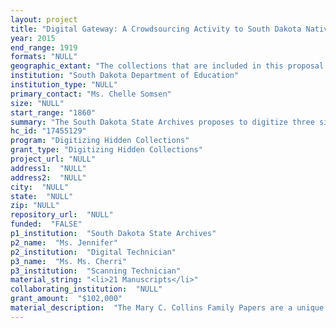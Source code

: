 ```yaml
--- 
layout: project 
title: "Digital Gateway: A Crowdsourcing Activity to South Dakota Native American History"
year: 2015
end_range: 1919
formats: "NULL"
geographic_extant: "The collections that are included in this proposal encompass activities that took place in South Dakota. The Mary C. Collins collection covers the Standing Rock Reservation and the John R. Brennan collection covers the Pine Ridge Reservation and Rapid City, South Dakota. The Native American photograph collection includes images statewide."
institution: "South Dakota Department of Education"
institution_type: "NULL"
primary_contact: "Ms. Chelle Somsen"
size: "NULL"
start_range: "1860"
summary: "The South Dakota State Archives proposes to digitize three significant collections that address Native Americans in South Dakota. These collections will be digitized in two years and made available online through the South Dakota Digital Archives. The project includes the development of a crowdsourcing website to assist in transcribing handwritten documents and improve discoverability. The Mary C. Collins Family Papers document missionary work among the Sioux Indians from 1875 to 1910. The collection of John R. Brennan, Pine Ridge Agency Superintendent from 1900 until 1917, documents relations with Native Americans at the agency. These collections consist of correspondence, diaries, photographs, and Native American ledger art. The Native American photograph collection features individuals, camps, and reservations from the 1860s to the 1900s. The project will promote understanding of Native American tribes on the plains of Dakota Territory during the pivotal point of pioneer settlement and the development of the reservation system."
hc_id: "17455129"
program: "Digitizing Hidden Collections"
grant_type: "Digitizing Hidden Collections"
project_url: "NULL"
address1:  "NULL"
address2:  "NULL"
city:  "NULL"
state:  "NULL"
zip: "NULL"
repository_url:  "NULL"
funded:  "FALSE"
p1_institution:  "South Dakota State Archives"
p2_name:  "Ms. Jennifer"
p2_institution:  "Digital Technician"
p3_name:  "Ms. Ms. Cherri"
p3_institution:  "Scanning Technician"
material_string: "<li>21 Manuscripts</li>"
collaborating_institution:  "NULL"
grant_amount:  "$102,000"
material_description:  "The Mary C. Collins Family Papers are a unique collection of family materials that document the Congregationalist missionary activities to the Sioux Indians in central and northern South Dakota from 1875 to 1910. The four and a half cubic feet in this collection consist of personal papers, correspondence, diaries, photographs, Collins family papers, publications and Native American ledger art. Collins was a missionary at the Oahe Mission near Fort Sully in the central part of Dakota Territory before moving to the Standing Rock Reservation. Collins learned the Lakota language, was skilled as a teacher, preacher and with medicine. The papers detail her work with Reverend T.L. Riggs at Oahe Chapel as well as her activities on Standing Rock with Sitting Bull's band.\n\n\n\nJohn R. Brennan arrived in South Dakota in 1875 and was one of the founders of Rapid City. In 1900 he became Superintendent of the Pine Ridge Agency and acted in that position until 1917. His papers include vital statistics, allotment and census statistics for the Pine Ridge Reservation, and proceedings of councils pertaining to the opening of the Pine Ridge Reservation. The collection also includes incoming and outgoing correspondence with individuals such as James McLaughlin, Inspector with the Department of the Interior; Cato Sells, Commissioner of Indian Affairs; and Ralph A. Ross and F.E. McIntyre, Indian agents. There are also three photograph albums of 940 images of the Pine Ridge Reservation between 1900 and 1917, and two notebooks containing Brennan's notes and thoughts while on the reservation between 1901 and 1906. \n\n\n\nThe Native American photograph collection contains fourteen boxes of images of individuals including Red Cloud and Sitting Bull. An additional thirteen boxes contain images of camps, delegations, reservations throughout the state, winter counts, and dancing. The photographs date from the 1860s to the 1900s."
---
```

